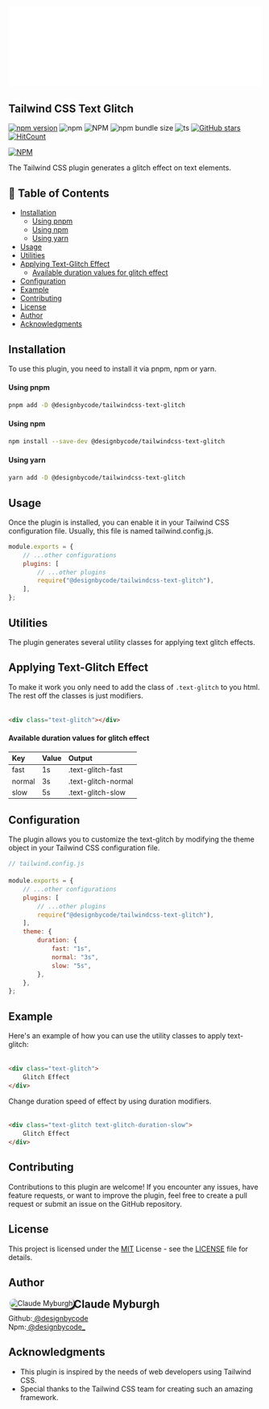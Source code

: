 <a href="#installation" width="100%">
<img src="banner.svg" alt="Title banner"/>
</a>

## Tailwind CSS Text Glitch

[![npm version](https://badge.fury.io/js/@designbycode%2Ftailwindcss-text-glitch.svg)](https://badge.fury.io/js/@designbycode%2Ftailwindcss-text-glitch)
![npm](https://img.shields.io/npm/dt/%40designbycode/tailwindcss-text-glitch)
![NPM](https://img.shields.io/npm/l/%40designbycode%2Ftailwindcss-text-glitch)
![npm bundle size](https://img.shields.io/bundlephobia/min/%40designbycode%2Ftailwindcss-text-glitch)
![ts](https://badgen.net/badge/Built%20With/TypeScript/blue)
[![GitHub stars](https://img.shields.io/github/stars/DesignByCode/tailwindcss-text-glitch?style=social)](https://github.com/DesignByCode/tailwindcss-text-glitch/stargazers)
[![HitCount](https://hits.dwyl.com/designbycode/tailwindcss-text-glitch.svg?style=flat)](http://hits.dwyl.com/designbycode/tailwindcss-text-glitch)

[![NPM](https://nodei.co/npm/@designbycode/tailwindcss-text-glitch.png)](https://nodei.co/npm/@designbycode/tailwindcss-text-glitch/)

The Tailwind CSS plugin generates a glitch effect on text elements.

## 📇 Table of Contents

* [Installation](#installation)
    * [Using pnpm](#using-pnpm)
    * [Using npm](#using-npm)
    * [Using yarn](#using-yarn)
* [Usage](#usage)
* [Utilities](#utilities)
* [Applying Text-Glitch Effect](#applying-text-glitch-effect)
    * [Available duration values for glitch effect](#available-duration-values-for-glitch-effect)
* [Configuration](#configuration)
* [Example](#example)
* [Contributing](#contributing)
* [License](#license)
* [Author](#author)
* [Acknowledgments](#acknowledgments)

## Installation

To use this plugin, you need to install it via pnpm, npm or yarn.

#### Using pnpm

```bash
pnpm add -D @designbycode/tailwindcss-text-glitch
```

#### Using npm

```bash
npm install --save-dev @designbycode/tailwindcss-text-glitch
```

#### Using yarn

```bash
yarn add -D @designbycode/tailwindcss-text-glitch
```

## Usage

Once the plugin is installed, you can enable it in your Tailwind CSS configuration file. Usually, this file is named tailwind.config.js.

```javascript
module.exports = {
    // ...other configurations
    plugins: [
        // ...other plugins
        require("@designbycode/tailwindcss-text-glitch"),
    ],
};
```

## Utilities

The plugin generates several utility classes for applying text glitch effects.

## Applying Text-Glitch Effect

To make it work you only need to add the class of ```.text-glitch``` to you html. The rest off the classes is just modifiers.

```html

<div class="text-glitch"></div>
```

#### Available duration values for glitch effect

| Key    | Value | Output              |
|:-------|:------|:--------------------| 
| fast   | 1s    | .text-glitch-fast   |
| normal | 3s    | .text-glitch-normal |
| slow   | 5s    | .text-glitch-slow   |

## Configuration

The plugin allows you to customize the text-glitch by modifying the theme object in your Tailwind CSS configuration file.

```javascript
// tailwind.config.js

module.exports = {
    // ...other configurations
    plugins: [
        // ...other plugins
        require("@designbycode/tailwindcss-text-glitch"),
    ],
    theme: {
        duration: {
            fast: "1s",
            normal: "3s",
            slow: "5s",
        },
    },
};

```

## Example

Here's an example of how you can use the utility classes to apply text-glitch:

```html

<div class="text-glitch">
    Glitch Effect
</div>

```

Change duration speed of effect by using duration modifiers.

```html

<div class="text-glitch text-glitch-duration-slow">
    Glitch Effect
</div>

```

## Contributing

Contributions to this plugin are welcome! If you encounter any issues, have feature requests, or want to improve the plugin, feel free to create a pull request or submit an issue on the GitHub repository.

## License

This project is licensed under the [MIT](LICENCE) License - see the [LICENSE](LICENCE) file for details.

## Author

<div>
<img  align="left" style="box-shadow:3px 3px 3px rgba(0,0,0,75);border-radius:1rem;border:solid 2px rgba(255,225,225,.25)" src="https://github.com/designbycode.png?size=130" alt="Claude Myburgh">
</div>
<h2 style="margin-top:0">Claude Myburgh</h2><ul style="padding-left:0;margin-top:-.63rem;list-style:none"><li>Github:<a href="https://github.com/designbycode"> @designbycode</a></li><li>Npm:<a href="https://www.npmjs.
com/~designbycode_"> @designbycode_</a></li></ul>

## Acknowledgments

- This plugin is inspired by the needs of web developers using Tailwind CSS.
- Special thanks to the Tailwind CSS team for creating such an amazing framework.











